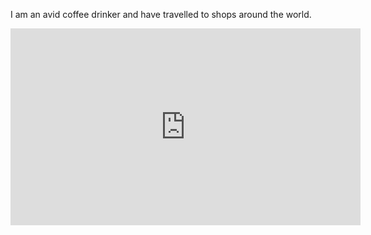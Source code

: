 

 I am an avid coffee drinker and have travelled to shops around the world.
<iframe width="560" height="315" src="https://www.google.com/maps/d/u/0/embed?mid=1Q3F7PwfN9W2hqTMrI-XIJBoLrVo" frameborder="0" allowfullscreen="allowfullscreen"></iframe>
